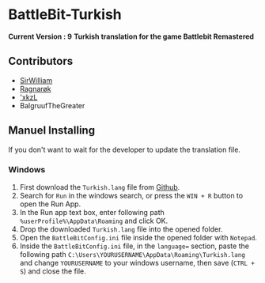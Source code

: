 # BattleBit-Turkish

<b>Current Version : 9</b>
<b>Turkish translation for the game Battlebit Remastered</b>

## Contributors

 <ul>
  <li><a href="https://discord.com/users/269121185797767169">SirWilliam</a></li>
  <li><a href="https://discord.com/users/214504859636989952">Ragnarøk</a></li>
  <li><a href="https://discord.com/users/720667137072693329">'xkzL</a></li>
  <li>BalgruufTheGreater</li>
</ul>

## Manuel Installing
If you don't want to wait for the developer to update the translation file.

### Windows
1. First download the `Turkish.lang` file from [Github](https://github.com/SirrWilliam/battlebit-turkish/blob/main/Turkish.lang).  
1. Search for `Run` in the windows search, or press the `WIN + R` button to open the Run App.
1. In the Run app text box, enter following path `%userProfile%\AppData\Roaming` and click OK.
1. Drop the downloaded `Turkish.lang` file into the opened folder.
1. Open the `BattleBitConfig.ini` file inside the opened folder with `Notepad`.
1. Inside the `BattleBitConfig.ini` file, in the `language=` section, paste the following path `C:\Users\YOURUSERNAME\AppData\Roaming\Turkish.lang` and change `YOURUSERNAME` to your windows username, then save (`CTRL + S`) and close the file.




